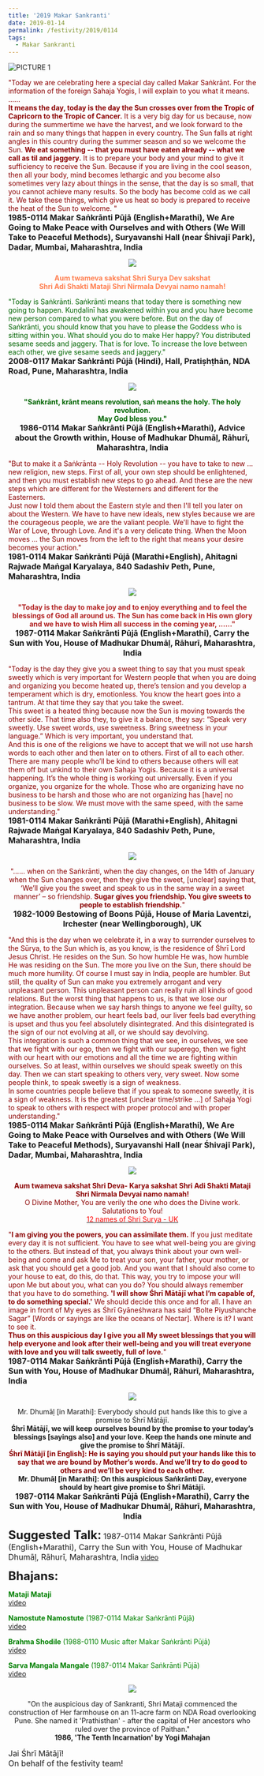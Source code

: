 ```yaml
---
title: '2019 Makar Sankranti'
date: 2019-01-14
permalink: /festivity/2019/0114
tags:
  - Makar Sankranti
---
```


![PICTURE 1](/images/image1.png)

<p>
<font color="DarkRed">"Today we are celebrating here a special day called Makar Saṅkrānt. For the information of the foreign Sahaja Yogis, I will explain to you what it means.<br>
......<br>
<b>It means the day, today is the day the Sun crosses over from the Tropic of Capricorn to the Tropic of Cancer.</b> It is a very big day for us because, now during the summertime we have the harvest, and we look forward to the rain and so many things that happen in every country. The Sun falls at right angles in this country during the summer season and so we welcome the Sun. <b>We eat something -- that you must have eaten already -- what we call as til and jaggery.</b> It is to prepare your body and your mind to give it sufficiency to receive the Sun. Because if you are living in the cool season, then all your body, mind becomes lethargic and you become also sometimes very lazy about things in the sense, that the day is so small, that you cannot achieve many results. So the body has become cold as we call it. We take these things, which give us heat so body is prepared to receive the heat of the Sun to welcome. "</font><br>
<font size="+0"><b>1985-0114 Makar Saṅkrānti Pūjā (English+Marathi), We Are Going to Make Peace with Ourselves and with Others (We Will Take to Peaceful Methods), Suryavanshi Hall (near Śhivajī Park), Dadar, Mumbai, Maharashtra, India</b></font>
</p>

<div style="text-align: center"><img src="/images/image117.png" /></div>

<p style="color:Coral; text-align:center;">
<b>Aum twameva sakshat Shri Surya Dev sakshat<br>
Shri Adi Shakti Mataji Shri Nirmala Devyai namo namah!</b><br>
</p>

<p>
<font color="DarkGreen">"Today is Saṅkrānti. Saṅkrānti means that today there is something new going to happen. Kuṇḍalinī has awakened within you and you have become new person compared to what you were before. But on the day of Saṅkrānti, you should know that you have to please the Goddess who is sitting within you.
What should you do to make Her happy? You distributed sesame seeds and jaggery. That is for love. To increase the love between each other, we give sesame seeds and jaggery."</font><br>
<font size="+0"><b>2008-0117 Makar Saṅkrānti Pūjā (Hindi), Hall, Pratiṣhṭhān, NDA Road, Pune, Maharashtra, India</b></font>
</p>

<div style="text-align: center"><img src="/images/image118.png" /></div>

<p style="text-align:center;">
<font color="DarkGreen"><b>"Saṅkrānt, krānt means revolution, saṅ means the holy. The holy revolution.<br>
May God bless you."</b></font><br>
<font size="+0"><b>1986-0114 Makar Saṅkrānti Pūjā (English+Marathi), Advice about the Growth within, House of Madhukar Dhumāḷ, Rāhurī, Maharashtra, India</b></font>
</p>

<p>
<font color="DarkRed">"But to make it a Saṅkrānta -- Holy Revolution -- you have to take to new ... new religion, new steps. First of all, your own step should be enlightened, and then you must establish new steps to go ahead. And these are the new steps which are different for the Westerners and different for the Easterners.<br>
Just now I told them about the Eastern style and then I'll tell you later on about the Western. We have to have new ideals, new styles because we are the courageous people, we are the valiant people. We'll have to fight the War of Love, through Love. And it's a very delicate thing. When the Moon moves ... the Sun moves from the left to the right that means your desire becomes your action."</font><br>
<font size="+0"><b>1981-0114 Makar Saṅkrānti Pūjā (Marathi+English), Ahitagni Rajwade Maṅgal Karyalaya, 840 Sadashiv Peth, Pune, Maharashtra, India</b></font>
</p>	

<div style="text-align: center"><img src="/images/image119.png" /></div>

<p style="text-align:center;">
<font color="FireBrick"><b>"Today is the day to make joy and to enjoy everything and to feel the blessings of God all around us. 
The Sun has come back in His own glory and we have to wish Him all success in the coming year, ......"</b></font><br>
<font size="+0"><b>1987-0114 Makar Saṅkrānti Pūjā (English+Marathi), Carry the Sun with You, House of Madhukar Dhumāḷ, Rāhurī, Maharashtra, India</b></font>
</p>

<p>
<font color="DarkRed">"Today is the day they give you a sweet thing to say that you must speak sweetly which is very important for Western people that when you are doing and organizing you become heated up, there’s tension and you develop a temperament which is dry, emotionless. You know the heart goes into a tantrum. At that time they say that you take the sweet.<br>
This sweet is a heated thing because now the Sun is moving towards the other side. That time also they, to give it a balance, they say: “Speak very sweetly. Use sweet words, use sweetness. Bring sweetness in your language.” Which is very important, you understand that.<br>
And this is one of the religions we have to accept that we will not use harsh words to each other and then later on to others. First of all to each other. There are many people who’ll be kind to others because others will eat them off but unkind to their own Sahaja Yogis. Because it is a universal happening. It’s the whole thing is working out universally. Even if you organize, you organize for the whole. Those who are organizing have no business to be harsh and those who are not organizing has [have] no business to be slow. We must move with the same speed, with the same understanding."</font><br>
<font size="+0"><b>1981-0114 Makar Saṅkrānti Pūjā (Marathi+English), Ahitagni Rajwade Maṅgal Karyalaya, 840 Sadashiv Peth, Pune, Maharashtra, India</b></font>
</p>

<div style="text-align: center"><img src="/images/image120.png" /></div>

<p style="text-align:center;">
<font color="DarkRed">"...... when on the Saṅkrānti, when the day changes, on the 14th of January when the Sun changes over, then they give the sweet, [unclear] saying that, ‘We’ll give you the sweet and speak to us in the same way in a sweet manner’ – so friendship. <b>Sugar gives you friendship. You give sweets to people to establish friendship.</b>"</font><br>
<font size="+0"><b>1982-1009 Bestowing of Boons Pūjā, House of Maria Laventzi, Irchester (near Wellingborough), UK</b></font>
</p>

<p>
<font color="DarkRed">"And this is the day when we celebrate it, in a way to surrender ourselves to the Sūrya, to the Sun which is, as you know, is the residence of Śhrī Lord Jesus Christ. He resides on the Sun. So how humble He was, how humble He was residing on the Sun. The more you live on the Sun, there should be much more humility. Of course I must say in India, people are humbler. But still, the quality of Sun can make you extremely arrogant and very unpleasant person. This unpleasant person can really ruin all kinds of good relations. But the worst thing that happens to us, is that we lose our integration. Because when we say harsh things to anyone we feel guilty, so we have another problem, our heart feels bad, our liver feels bad everything is upset and thus you feel absolutely disintegrated. And this disintegrated is the sign of our not evolving at all, or we should say devolving.<br>
This integration is such a common thing that we see, in ourselves, we see that we fight with our ego, then we fight with our superego, then we fight with our heart with our emotions and all the time we are fighting within ourselves. So at least, within ourselves we should speak sweetly on this day. Then we can start speaking to others very, very sweet. Now some people think, to speak sweetly is a sign of weakness.<br>
In some countries people believe that if you speak to someone sweetly, it is a sign of weakness. It is the greatest [unclear time/strike ...] of Sahaja Yogi to speak to others with respect with proper protocol and with proper understanding."</font><br>
<font size="+0"><b>1985-0114 Makar Saṅkrānti Pūjā (English+Marathi), We Are Going to Make Peace with Ourselves and with Others (We Will Take to Peaceful Methods), Suryavanshi Hall (near Śhivajī Park), Dadar, Mumbai, Maharashtra, India</b></font>
</p>

<div style="text-align: center"><img src="/images/image121.png" /></div>

<p style="text-align:center;">
<font color="DarkRed"><b>Aum twameva sakshat Shri Deva- Karya sakshat Shri Adi Shakti Mataji Shri Nirmala Devyai namo namah!</b><br>
O Divine Mother, You are verily the one who does the Divine work. Salutations to You!</font><br>
<a href="https://www.youtube.com/watch?v=jqmPOEnU9tg"> <font color="red">12 names of Shri Surya - UK</font></a><br>
</p>

<p>
<font color="DarkRed">"<b>I am giving you the powers, you can assimilate them.</b> If you just meditate every day it is not sufficient. You have to see what well-being you are giving to the others. But instead of that, you always think about your own well-being and come and ask Me to treat your son, your father, your mother, or ask that you should get a good job. And you want that I should also come to your house to eat, do this, do that. This way, you try to impose your will upon Me but about you, what can you do? You should always remember that you have to do something. <b>'I will show Śhrī Mātājī what I’m capable of, to do something special.'</b> We should decide this once and for all. I have an image in front of My eyes as Śhrī Gyāneśhwara has said “Bolte Piyushanche Sagar” [Words or sayings are like the oceans of Nectar]. Where is it? I want to see it.<br>
<b>Thus on this auspicious day I give you all My sweet blessings that you will help everyone and look after their well-being and you will treat everyone with love and you will talk sweetly, full of love.</b>"</font><br>
<font size="+0"><b>1987-0114 Makar Saṅkrānti Pūjā (English+Marathi), Carry the Sun with You, House of Madhukar Dhumāḷ, Rāhurī, Maharashtra, India</b></font>
</p>

<div style="text-align: center"><img src="/images/image122.png" /></div>

<p style="text-align:center;">
Mr. Dhumāḷ [in Marathi]: Everybody should put hands like this to give a promise to Śhrī Mātājī.<br> 
<b>Śhrī Mātājī, we will keep ourselves bound by the promise to your today’s blessings [sayings also] and your love.
Keep the hands one minute and give the promise to Śhrī Mātājī.</b><br>
<font color="DarkRed"><b>Śhrī Mātājī [in English]: He is saying you should put your hands like this to say that we are bound by Mother’s words. And we’ll try to do good to others and we’ll be very kind to each other.</b></font><br>
<b>Mr. Dhumāḷ [in Marathi]: On this auspicious Saṅkrānti Day, everyone should by heart give promise to Śhrī Mātājī.</b><br>
<font size="+0"><b>1987-0114 Makar Saṅkrānti Pūjā (English+Marathi), Carry the Sun with You, House of Madhukar Dhumāḷ, Rāhurī, Maharashtra, India</b></font>
</p>

<font size="+2"><b>Suggested Talk:</b></font> 
<font size="+0">1987-0114 Makar Saṅkrānti Pūjā (English+Marathi), Carry the Sun with You, House of Madhukar Dhumāḷ, Rāhurī, Maharashtra, India</font>
<a href="https://www.youtube.com/watch?v=-93Ma5gJOeY"> video </a><br>

<font size="+2"><b>Bhajans:</b></font>

<p>
<font color="green"><b>Mataji Mataji</b></font><br>
<a href="https://www.youtube.com/watch?v=6ByVzklhnWU"> video</a><br>
</p>

<p>
<font color="green"><b>Namostute Namostute</b> (1987-0114 Makar Saṅkrānti Pūjā)</font><br>
<a href="https://vimeo.com/28872084">video</a>
</p>

<p>
<font color="green"><b>Brahma Shodile</b> (1988-0110 Music after Makar Saṅkrānti Pūjā)</font><br>
<a href="http://youtu.be/T9C8MIBqAxc">video</a>
</p>
 
<p>
<font color="green"><b>Sarva Mangala Mangale</b> (1987-0114 Makar Saṅkrānti Pūjā)</font><br>
<a href="http://youtu.be/T_myaTlqb4Y">video</a> 
</p>

<div style="text-align: center"><img src="/images/image159.png" /></div>

<p style="text-align:center;">
"On the auspicious day of Sankranti, Shri Mataji commenced the construction of Her farmhouse on an 11-acre farm on NDA Road overlooking Pune. 
She named it 'Prathisthan' - after the capital of Her ancestors who ruled over the province of Paithan."<br>
<b>1986, 'The Tenth Incarnation' by Yogi Mahajan</b>
</p>

<p>
<font size="+0">Jai Śhrī Mātājī!<br>
On behalf of the festivity team!</font>
</p>
